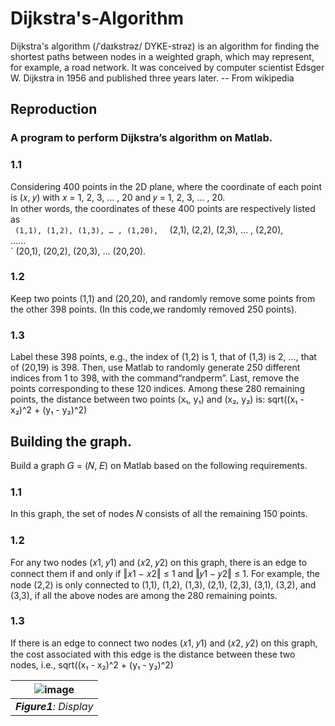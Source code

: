# Dijkstra's-Algorithm

Dijkstra's algorithm (/ˈdaɪkstrəz/ DYKE-strəz) is an algorithm for finding the shortest paths between nodes in a weighted graph, which may represent, for example, a road network. It was conceived by computer scientist Edsger W. Dijkstra in 1956 and published three years later. -- From wikipedia  

## Reproduction  

### A program to perform Dijkstra’s algorithm on Matlab.  

### 1.1 
Considering 400 points in the 2D plane, where the coordinate of each point is (𝑥, 𝑦) with 𝑥 = 1, 2, 3, … , 20 and 𝑦 = 1, 2, 3, … , 20.  
In other words, the coordinates of these 400 points are respectively listed as  
                     `  (1,1), (1,2), (1,3), … , (1,20),  
                      ` (2,1), (2,2), (2,3), … , (2,20),  
                                   ......  
                      ` (20,1), (20,2), (20,3), … (20,20).  
                       
### 1.2
Keep two points (1,1) and (20,20), and randomly remove some points from the other 398 points. (In this code,we randomly removed 250 points).  

### 1.3
Label these 398 points, e.g., the index of (1,2) is 1, that of (1,3) is 2, …, that of (20,19) is 398. Then, use Matlab to randomly generate 250 different indices from 1 to 398, with the command“randperm”.  Last,  remove the points corresponding to these 120 indices.  Among these 280 remaining points, the distance between two points (x₁, y₁) and (x₂, y₂) is: sqrt((x₁ - x₂)^2 + (y₁ - y₂)^2)

## Building the graph.  

Build a graph 𝐺 = (𝑁, 𝐸) on Matlab based on the following requirements.  

### 1.1 
In this graph, the set of nodes 𝑁 consists of all the remaining 150 points.  
### 1.2 
For any two nodes (𝑥1, 𝑦1) and (𝑥2, 𝑦2) on this graph, there is an edge to connect them if and only if ‖𝑥1 − 𝑥2‖ ≤ 1 and ‖𝑦1 − 𝑦2‖ ≤ 1. For example, the node (2,2)
is only connected to (1,1), (1,2), (1,3), (2,1), (2,3), (3,1), (3,2), and (3,3), if all the above nodes are among the 280 remaining points.  
### 1.3 
If there is an edge to connect two nodes (𝑥1, 𝑦1) and (𝑥2, 𝑦2) on this graph, the cost associated with this edge is the distance between these two nodes, i.e., sqrt((x₁ - x₂)^2 + (y₁ - y₂)^2)  

| ![image](https://github.com/user-attachments/assets/ac1e7548-3381-44d4-8e2a-d5de207efd2f)| 
|:--:| 
| ***Figure1**: Display* |


